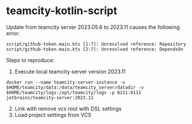 # teamcity-kotlin-script

Update from teamcity server 2023.05.6 to 2023.11 causes the following error:

```
script/github-token.main.kts [1:7]: Unresolved reference: Repository
script/github-token.main.kts [2:7]: Unresolved reference: DependsOn
```

Steps to reproduce:
1. Execute local teamcity server version 2023.11
```
docker run --name teamcity-server-instance -v $HOME/teamcity/data:/data/teamcity_server/datadir -v $HOME/teamcity/logs:/opt/teamcity/logs -p 8111:8111 jetbrains/teamcity-server:2023.11
```
2. Link with remove vcs root with DSL settings
3. Load project settings from VCS
